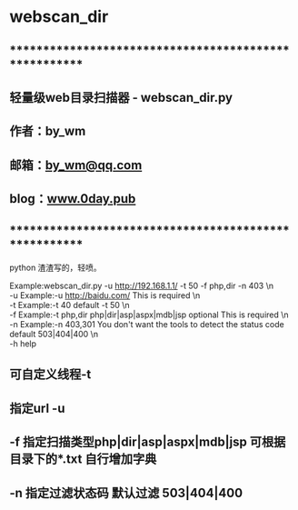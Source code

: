 # webscan_dir
## *****************************************************
##
##            轻量级web目录扫描器 - webscan_dir.py
##            作者：by_wm
##            邮箱：by_wm@qq.com
##            blog：www.0day.pub
##
## *****************************************************

python 渣渣写的，轻喷。

Example:webscan_dir.py -u http://192.168.1.1/ -t 50 -f php,dir -n 403 \n \
-u     Example:-u http://baidu.com/  This is required \n \
-t     Example:-t 40   default -t 50 \n \
-f     Example:-t php,dir    php|dir|asp|aspx|mdb|jsp optional This is required \n \
-n     Example:-n 403,301   You don't want the tools to detect the status code default 503|404|400 \n \
-h     help

## 可自定义线程-t
## 指定url -u
## -f 指定扫描类型php|dir|asp|aspx|mdb|jsp  可根据目录下的*.txt 自行增加字典
## -n 指定过滤状态码  默认过滤 503|404|400